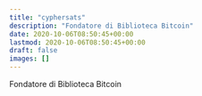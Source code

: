 ```yaml
---
title: "cyphersats"
description: "Fondatore di Biblioteca Bitcoin"
date: 2020-10-06T08:50:45+00:00
lastmod: 2020-10-06T08:50:45+00:00
draft: false
images: []
---
```


Fondatore di Biblioteca Bitcoin
